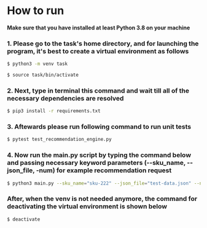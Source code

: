 # How to run

**Make sure that you have installed at least Python 3.8 on your machine**

### 1. Please go to the task's home directory, and for launching the program, it's best to create a virtual environment as follows

```bash
$ python3 -m venv task

$ source task/bin/activate
```

### 2. Next, type in terminal this command and wait till all of the necessary dependencies are resolved

```bash
$ pip3 install -r requirements.txt
```

### 3. Aftewards please run following command to run unit tests

```bash
$ pytest test_recommendation_engine.py  
```

### 4. Now run the main.py script by typing the command below and passing necessary keyword parameters (--sku_name, --json_file, -num) for example recommendation request

```bash
$ python3 main.py --sku_name="sku-222" --json_file="test-data.json" --num=100
```

### After, when the venv is not needed anymore, the command for deactivating the virtual environment is shown below

```bash
$ deactivate
```
